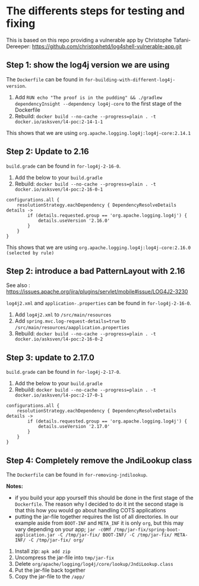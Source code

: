 # The differents steps for testing and fixing

This is based on this repo providing a vulnerable app by Christophe Tafani-Dereeper:
https://github.com/christophetd/log4shell-vulnerable-app.git


## Step 1: show the log4j version we are using

The `Dockerfile` can be found in `for-building-with-different-log4j-version`.

1. Add `RUN echo "The proof is in the pudding" && ./gradlew dependencyInsight --dependency log4j-core` to the first stage of the Dockerfile
1. Rebuild: `docker build --no-cache --progress=plain . -t docker.io/asksven/l4-poc:2-14-1-1`

This shows that we are using `org.apache.logging.log4j:log4j-core:2.14.1` 

## Step 2: Update to 2.16

`build.grade` can be found in `for-log4j-2-16-0`.

1. Add the below to your `build.gradle` 
1. Rebuild: `docker build --no-cache --progress=plain . -t docker.io/asksven/l4-poc:2-16-0-1`

```
configurations.all {
	resolutionStrategy.eachDependency { DependencyResolveDetails details ->
		if (details.requested.group == 'org.apache.logging.log4j') {
			details.useVersion '2.16.0'
		}
	}
}
```

This shows that we are using `org.apache.logging.log4j:log4j-core:2.16.0 (selected by rule)` 

## Step 2: introduce a bad PatternLayout with 2.16

See also : https://issues.apache.org/jira/plugins/servlet/mobile#issue/LOG4J2-3230

`log4j2.xml` and `application-.properties` can be found in `for-log4j-2-16-0`.

1. Add `log4j2.xml` to `/src/main/resources`
1. Add `spring.mvc.log-request-details=true` to `/src/main/resources/aapplication.properties`
1. Rebuild: `docker build --no-cache --progress=plain . -t docker.io/asksven/l4-poc:2-16-0-2`

## Step 3: update to 2.17.0

`build.grade` can be found in `for-log4j-2-17-0`.

1. Add the below to your `build.gradle` 
1. Rebuild: `docker build --no-cache --progress=plain . -t docker.io/asksven/l4-poc:2-17-0-1`

```
configurations.all {
	resolutionStrategy.eachDependency { DependencyResolveDetails details ->
		if (details.requested.group == 'org.apache.logging.log4j') {
			details.useVersion '2.17.0'
		}
	}
}
```

## Step 4: Completely remove the JndiLookup class

The `Dockerfile` can be found in `for-removing-jndilookup`.

**Notes:** 

- if you build your app yourself this should be done in the first stage of the `Dockerfile`. The reason why I decided to do it int the second stage is that this how you would go about handling COTS applications
- putting the jar-file together requires the list of all directories. In our example aside from `BOOT-INF` and `META_INF` it is only `org`, but this may vary depending on your app; `jar -c0Mf /tmp/jar-fix/spring-boot-application.jar -C /tmp/jar-fix/ BOOT-INF/ -C /tmp/jar-fix/ META-INF/ -C /tmp/jar-fix/ org/`

1. Install zip: `apk add zip`
1. Uncompress the jar-file into `tmp/jar-fix`
1. Delete `org/apache/logging/log4j/core/lookup/JndiLookup.class`
1. Put the jar-file back together
1. Copy the jar-file to the `/app/`


